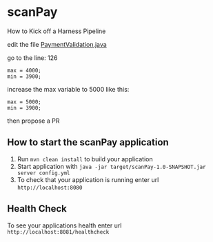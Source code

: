 # scanPay

How to Kick off a Harness Pipeline

edit the file [PaymentValidation.java](https://github.com/diegopereiraeng/payments-validation/edit/master/src/main/java/io/harness/payments/api/PaymentValidation.java)

go to the line: 126
```
max = 4000;
min = 3900;
```
increase the max variable to 5000
like this:
```
max = 5000;
min = 3900;
```
then propose a PR

How to start the scanPay application
---

1. Run `mvn clean install` to build your application
1. Start application with `java -jar target/scanPay-1.0-SNAPSHOT.jar server config.yml`
1. To check that your application is running enter url `http://localhost:8080`

Health Check
---

To see your applications health enter url `http://localhost:8081/healthcheck`
